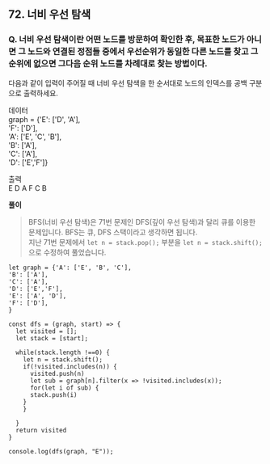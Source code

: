 ## 72. 너비 우선 탐색

### Q. 너비 우선 탐색이란 어떤 노드를 방문하여 확인한 후, 목표한 노드가 아니면 그 노드와 연결된 정점들 중에서 우선순위가 동일한 다른 노드를 찾고 그 순위에 없으면 그다음 순위 노드를 차례대로 찾는 방법이다.

다음과 같이 입력이 주어질 때 너비 우선 탐색을 한 순서대로 노드의 인덱스를 공백 구분으로 출력하세요.

데이터  
graph = {'E': ['D', 'A'],  
'F': ['D'],  
'A': ['E', 'C', 'B'],  
'B': ['A'],  
'C': ['A'],  
'D': ['E','F']}

출력  
E D A F C B

**풀이**

> BFS(너비 우선 탐색)은 71번 문제인 DFS(깊이 우선 탐색)과 달리 큐를 이용한 문제입니다. BFS는 큐, DFS 스택이라고 생각하면 됩니다.  
> 지난 71번 문제에서 `let n = stack.pop();` 부분을 `let n = stack.shift();`으로 수정하여 풀었습니다.

```
let graph = {'A': ['E', 'B', 'C'],
'B': ['A'],
'C': ['A'],
'D': ['E','F'],
'E': ['A', 'D'],
'F': ['D'],
}

const dfs = (graph, start) => {
  let visited = [];
  let stack = [start];

  while(stack.length !==0) {
    let n = stack.shift();
    if(!visited.includes(n)) {
      visited.push(n)
      let sub = graph[n].filter(x => !visited.includes(x));
      for(let i of sub) {
      stack.push(i)
    }
    }

  }
  return visited
}

console.log(dfs(graph, "E"));
```
